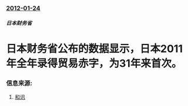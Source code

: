 ### [2012-01-24](/news/2012/01/24/index.md)

##### 日本财务省
#  日本财务省公布的数据显示，日本2011年全年录得贸易赤字，为31年来首次。




### 信息来源:

1. [和讯](http://forex.hexun.com/2012-01-25/137503734.html)

